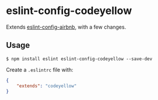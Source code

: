 # eslint-config-codeyellow

Extends [eslint-config-airbnb](https://github.com/airbnb/javascript/tree/master/packages/eslint-config-airbnb), with a few changes.

## Usage

```
$ npm install eslint eslint-config-codeyellow --save-dev
```

Create a `.eslintrc` file with:

```json
{
    "extends": "codeyellow"
}
```
